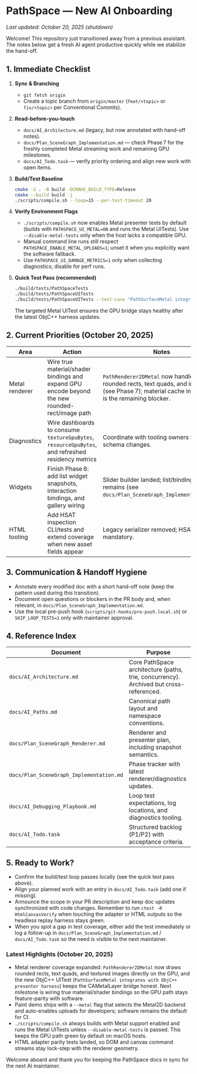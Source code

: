 # PathSpace — New AI Onboarding

_Last updated: October 20, 2025 (shutdown)_

Welcome! This repository just transitioned away from a previous assistant. The notes below get a fresh AI agent productive quickly while we stabilize the hand-off.

## 1. Immediate Checklist

1. **Sync & Branching**
   - `git fetch origin`
   - Create a topic branch from `origin/master` (`feat/<topic>` or `fix/<topic>` per Conventional Commits).

2. **Read-before-you-touch**
   - `docs/AI_Architecture.md` (legacy, but now annotated with hand-off notes).
   - `docs/Plan_SceneGraph_Implementation.md` — check Phase 7 for the freshly completed Metal streaming work and remaining GPU milestones.
   - `docs/AI_Todo.task` — verify priority ordering and align new work with open items.

3. **Build/Test Baseline**
   ```bash
   cmake -S . -B build -DCMAKE_BUILD_TYPE=Release
   cmake --build build -j
   ./scripts/compile.sh --loop=15 --per-test-timeout 20
   ```

4. **Verify Environment Flags**
   - `./scripts/compile.sh` now enables Metal presenter tests by default (builds with `PATHSPACE_UI_METAL=ON` and runs the Metal UITests). Use `--disable-metal-tests` only when the host lacks a compatible GPU.
   - Manual command line runs still respect `PATHSPACE_ENABLE_METAL_UPLOADS=1`; unset it when you explicitly want the software fallback.
   - Use `PATHSPACE_UI_DAMAGE_METRICS=1` only when collecting diagnostics; disable for perf runs.

5. **Quick Test Pass (recommended)**
   ```bash
   ./build/tests/PathSpaceTests
   ./build/tests/PathSpaceUITests
   ./build/tests/PathSpaceUITests --test-case "PathSurfaceMetal integrates with ObjC++ presenter harness"
   ```
   The targeted Metal UITest ensures the GPU bridge stays healthy after the latest ObjC++ harness updates.

## 2. Current Priorities (October 20, 2025)

| Area | Action | Notes |
| --- | --- | --- |
| Metal renderer | Wire true material/shader bindings and expand GPU encode beyond the new rounded-rect/image path | `PathRenderer2DMetal` now handles rects, rounded rects, text quads, and images (see Phase 7); material cache integration is the remaining blocker. |
| Diagnostics | Wire dashboards to consume `textureGpuBytes`, `resourceGpuBytes`, and refreshed residency metrics | Coordinate with tooling owners before schema changes. |
| Widgets | Finish Phase 8: add list widget snapshots, interaction bindings, and gallery wiring | Slider builder landed; list/binding work remains (see `docs/Plan_SceneGraph_Implementation.md`). |
| HTML tooling | Add HSAT inspection CLI/tests and extend coverage when new asset fields appear | Legacy serializer removed; HSAT is mandatory. |

## 3. Communication & Handoff Hygiene

- Annotate every modified doc with a short hand-off note (keep the pattern used during this transition).
- Document open questions or blockers in the PR body and, when relevant, in `docs/Plan_SceneGraph_Implementation.md`.
- Use the local pre-push hook (`scripts/git-hooks/pre-push.local.sh`) or `SKIP_LOOP_TESTS=1` only with maintainer approval.

## 4. Reference Index

| Document | Purpose |
| --- | --- |
| `docs/AI_Architecture.md` | Core PathSpace architecture (paths, trie, concurrency). Archived but cross-referenced. |
| `docs/AI_Paths.md` | Canonical path layout and namespace conventions. |
| `docs/Plan_SceneGraph_Renderer.md` | Renderer and presenter plan, including snapshot semantics. |
| `docs/Plan_SceneGraph_Implementation.md` | Phase tracker with latest renderer/diagnostics updates. |
| `docs/AI_Debugging_Playbook.md` | Loop test expectations, log locations, and diagnostics tooling. |
| `docs/AI_Todo.task` | Structured backlog (P1/P2) with acceptance criteria. |

## 5. Ready to Work?

- Confirm the build/test loop passes locally (see the quick test pass above).
- Align your planned work with an entry in `docs/AI_Todo.task` (add one if missing).
- Announce the scope in your PR description and keep doc updates synchronized with code changes. Remember to run `ctest -R HtmlCanvasVerify` when touching the adapter or HTML outputs so the headless replay harness stays green.
- When you spot a gap in test coverage, either add the test immediately or log a follow-up in `docs/Plan_SceneGraph_Implementation.md` / `docs/AI_Todo.task` so the need is visible to the next maintainer.

### Latest Highlights (October 20, 2025)
- Metal renderer coverage expanded: `PathRenderer2DMetal` now draws rounded rects, text quads, and textured images directly on the GPU, and the new ObjC++ UITest (`PathSurfaceMetal integrates with ObjC++ presenter harness`) keeps the CAMetalLayer bridge honest. Next milestone is wiring true material/shader bindings so the GPU path stays feature-parity with software.
- Paint demo ships with a `--metal` flag that selects the Metal2D backend and auto-enables uploads for developers; software remains the default for CI.
- `./scripts/compile.sh` always builds with Metal support enabled and runs the Metal UITests unless `--disable-metal-tests` is passed. This keeps the GPU path green by default on macOS hosts.
- HTML adapter parity tests landed, so DOM and canvas command streams stay lock-step with the renderer geometry.

Welcome aboard and thank you for keeping the PathSpace docs in sync for the next AI maintainer.

